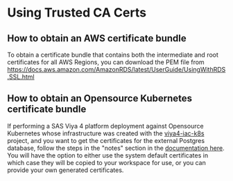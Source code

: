 # Using Trusted CA Certs

## How to obtain an AWS certificate bundle

To obtain a certificate bundle that contains both the intermediate and root certificates for all AWS Regions, you can download the PEM file from https://docs.aws.amazon.com/AmazonRDS/latest/UserGuide/UsingWithRDS.SSL.html  

## How to obtain an Opensource Kubernetes certificate bundle

If performing a SAS Viya 4 platform deployment against Opensource Kubernetes whose infrastructure was created with the [viya4-iac-k8s](https://github.com/sassoftware/viya4-iac-k8s) project, and you want to get the certificates for the external Postgres database, follow the steps in the "notes" section in the [documentation here](https://github.com/sassoftware/viya4-iac-k8s/blob/main/docs/CONFIG-VARS.md#postgresql-server). You will have the option to either use the system default certificates in which case they will be copied to your workspace for use, or you can provide your own generated certificates.
